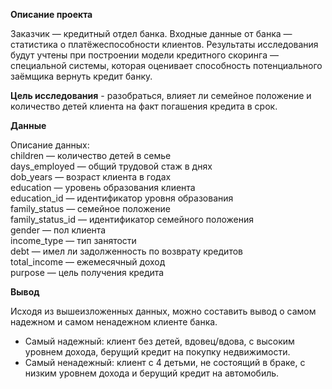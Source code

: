 **Описание проекта**

Заказчик — кредитный отдел банка. Входные данные от банка — статистика о платёжеспособности клиентов. Результаты исследования будут учтены при построении модели кредитного скоринга — специальной системы, которая оценивает способность потенциального заёмщика вернуть кредит банку.

**Цель исследования** - разобраться, влияет ли семейное положение и количество детей клиента на факт погашения кредита в срок.

**Данные**

Описание данных:
<br>children — количество детей в семье
<br>days_employed — общий трудовой стаж в днях
<br>dob_years — возраст клиента в годах
<br>education — уровень образования клиента
<br>education_id — идентификатор уровня образования
<br>family_status — семейное положение
<br>family_status_id — идентификатор семейного положения
<br>gender — пол клиента
<br>income_type — тип занятости
<br>debt — имел ли задолженность по возврату кредитов
<br>total_income — ежемесячный доход
<br>purpose — цель получения кредита

**Вывод**

Исходя из вышеизложенных данных, можно составить вывод о самом надежном и самом ненадежном клиенте банка.
* Самый надежный: клиент без детей, вдовец/вдова, с высоким уровнем дохода, берущий кредит на покупку недвижимости.
* Самый ненадежный: клиент с 4 детьми, не состоящий в браке, с низким уровнем дохода и берущий кредит на автомобиль.
